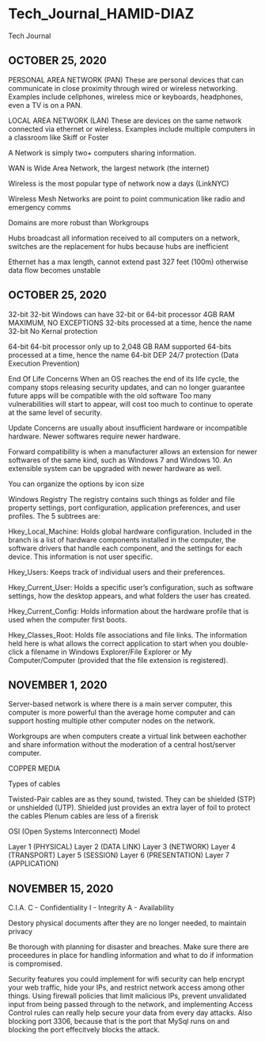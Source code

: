 # Tech_Journal_HAMID-DIAZ
Tech Journal


## OCTOBER 25, 2020

PERSONAL AREA NETWORK (PAN)
  These are personal devices that can communicate in close proximity through wired or wireless networking. 
    Examples include cellphones, wireless mice or keyboards, headphones, even a TV is on a PAN. 
    
LOCAL AREA NETWORK (LAN)
  These are devices on the same network connected via ethernet or wireless.
    Examples include multiple computers in a classroom like Skiff or Foster

A Network is simply two+ computers sharing information. 

WAN is Wide Area Network, the largest network (the internet)

Wireless is the most popular type of network now a days (LinkNYC)

Wireless Mesh Networks are point to point communication like radio and emergency comms

Domains are more robust than Workgroups

Hubs broadcast all information received to all computers on a network, switches are the replacement for hubs because hubs are inefficient

Ethernet has a max length, cannot extend past 327 feet (100m) otherwise data flow becomes unstable

## OCTOBER 25, 2020

32-bit 
  32-bit Windows can have 32-bit or 64-bit processor
  4GB RAM MAXIMUM, NO EXCEPTIONS
  32-bits processed at a time, hence the name 32-bit
  No Kernal protection
  
64-bit
  64-bit processor only
  up to 2,048 GB RAM supported
  64-bits processed at a time, hence the name 64-bit
  DEP 24/7 protection (Data Execution Prevention)
  
End Of Life Concerns
  When an OS reaches the end of its life cycle, the company stops releasing security updates, and can no longer guarantee future apps will be compatible with the old software
  Too many vulnerabilities will start to appear, will cost too much to continue to operate at the same level of security. 
  
 Update Concerns are usually about insufficient hardware or incompatible hardware. Newer softwares require newer hardware.
 
 Forward compatibility is when a manufacturer allows an extension for newer softwares of the same kind, such as Windows 7 and Windows 10. An extensible system can be upgraded with newer hardware as well.
 
You can organize the options by icon size

Windows Registry
  The registry contains such things as folder and file property settings, port configuration, application preferences, and user profiles.
  The 5 subtrees are:
  
   Hkey_Local_Machine: Holds global hardware configuration. Included in the branch is a list of hardware components installed in the computer, the software drivers that handle each component, and the settings for each device. This information is not user specific.
   
   Hkey_Users: Keeps track of individual users and their preferences.
   
   Hkey_Current_User: Holds a specific user’s configuration, such as software settings, how the desktop appears, and what folders the user has created.
   
   Hkey_Current_Config: Holds information about the hardware profile that is used when the computer first boots.
   
   Hkey_Classes_Root: Holds file associations and file links. The information held here is what allows the correct application to start when you double-click a filename in Windows Explorer/File Explorer or My Computer/Computer (provided that the file extension is registered).
   

## NOVEMBER 1, 2020

Server-based network is where there is a main server computer, this computer is more powerful than the average home computer and can support hosting multiple other computer nodes on the network.

Workgroups are when computers create a virtual link between eachother and share information without the moderation of a central host/server computer.

COPPER MEDIA

Types of cables

  Twisted-Pair cables are as they sound, twisted. They can be shielded (STP) or unshielded (UTP). Shielded just provides an extra layer of foil to protect the cables
  Plenum cables are less of a firerisk
  
OSI (Open Systems Interconnect) Model

  Layer 1 (PHYSICAL)
  Layer 2 (DATA LINK)
  Layer 3 (NETWORK)
  Layer 4 (TRANSPORT)
  Layer 5 (SESSION)
  Layer 6 (PRESENTATION)
  Layer 7 (APPLICATION)
 
 
## NOVEMBER 15, 2020

  C.I.A.
    C - Confidentiality
    I - Integrity
    A - Availability
  
  Destory physical documents after they are no longer needed, to maintain privacy 
  
  Be thorough with planning for disaster and breaches. Make sure there are proceedures in place for handling information and what to do if information is compromised.
  
  Security features you could implement for wifi security can help encrypt your web traffic, hide your IPs, and restrict network access among other things. Using firewall policies that limit malicious IPs, prevent unvalidated input from being passed through to the network, and implementing Access Control rules can really help secure your data from every day attacks. Also blocking port 3306, because that is the port that MySql runs on and blocking the port effecitvely blocks the attack.
  
  
  
